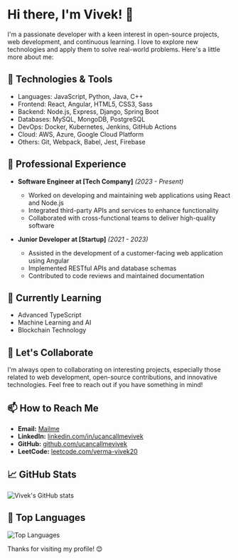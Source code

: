 # Hi there, I'm Vivek! 👋

I'm a passionate developer with a keen interest in open-source projects, web development, and continuous learning. I love to explore new technologies and apply them to solve real-world problems. Here's a little more about me:

## 🚀 Technologies & Tools

- Languages: JavaScript, Python, Java, C++
- Frontend: React, Angular, HTML5, CSS3, Sass
- Backend: Node.js, Express, Django, Spring Boot
- Databases: MySQL, MongoDB, PostgreSQL
- DevOps: Docker, Kubernetes, Jenkins, GitHub Actions
- Cloud: AWS, Azure, Google Cloud Platform
- Others: Git, Webpack, Babel, Jest, Firebase

## 💼 Professional Experience

- **Software Engineer at [Tech Company]** *(2023 - Present)*
  - Worked on developing and maintaining web applications using React and Node.js
  - Integrated third-party APIs and services to enhance functionality
  - Collaborated with cross-functional teams to deliver high-quality software

- **Junior Developer at [Startup]** *(2021 - 2023)*
  - Assisted in the development of a customer-facing web application using Angular
  - Implemented RESTful APIs and database schemas
  - Contributed to code reviews and maintained documentation

## 🌱 Currently Learning

- Advanced TypeScript
- Machine Learning and AI
- Blockchain Technology

## 👯 Let's Collaborate

I'm always open to collaborating on interesting projects, especially those related to web development, open-source contributions, and innovative technologies. Feel free to reach out if you have something in mind!

## 📫 How to Reach Me

- **Email:** [Mailme](mailto:iamvivek1602.com)
- **LinkedIn:** [linkedin.com/in/ucancallmevivek](https://linkedin.com/in/vivekkverma20)
- **GitHub:** [github.com/ucancallmevivek](https://github.com/ucancallmevivek)
- **LeetCode:** [leetcode.com/verma-vivek20](https://leetcode.com/u/verma_vivek20/)
  
## 📈 GitHub Stats

![Vivek's GitHub stats](https://github-readme-stats.vercel.app/api?username=ucancallmevivek&show_icons=true&theme=radical)

## 🎨 Top Languages

![Top Languages](https://github-readme-stats.vercel.app/api/top-langs/?username=ucancallmevivek&layout=compact&theme=radical)

Thanks for visiting my profile! 😊
